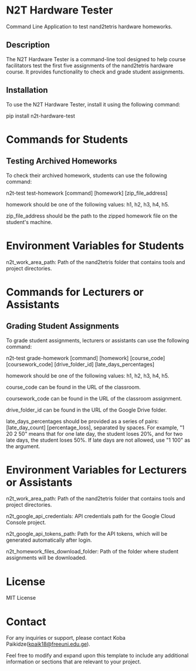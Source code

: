 # N2T Hardware Tester
Command Line Application to test nand2tetris hardware homeworks.

## Description
The N2T Hardware Tester is a command-line tool designed to help course facilitators test the first five assignments of the nand2tetris hardware course. It provides functionality to check and grade student assignments.

## Installation
To use the N2T Hardware Tester, install it using the following command:

pip install n2t-hardware-test

# Commands for Students
## Testing Archived Homeworks
To check their archived homework, students can use the following command:

n2t-test test-homework [command] [homework] [zip_file_address]

homework should be one of the following values: h1, h2, h3, h4, h5.

zip_file_address should be the path to the zipped homework file on the student's machine.

# Environment Variables for Students
n2t_work_area_path: Path of the nand2tetris folder that contains tools and project directories.

# Commands for Lecturers or Assistants
## Grading Student Assignments
To grade student assignments, lecturers or assistants can use the following command:

n2t-test grade-homework [command] [homework] [course_code] [coursework_code] [drive_folder_id] [late_days_percentages]

homework should be one of the following values: h1, h2, h3, h4, h5.

course_code can be found in the URL of the classroom.

coursework_code can be found in the URL of the classroom assignment.

drive_folder_id can be found in the URL of the Google Drive folder.

late_days_percentages should be provided as a series of pairs: [late_day_count] [percentage_loss], separated by spaces. For example, "1 20 2 50" means that for one late day, the student loses 20%, and for two late days, the student loses 50%. If late days are not allowed, use "1 100" as the argument.

# Environment Variables for Lecturers or Assistants

n2t_work_area_path: Path of the nand2tetris folder that contains tools and project directories.

n2t_google_api_credentials: API credentials path for the Google Cloud Console project.

n2t_google_api_tokens_path: Path for the API tokens, which will be generated automatically after login.

n2t_homework_files_download_folder: Path of the folder where student assignments will be downloaded.

# License

MIT License

# Contact

For any inquiries or support, please contact Koba Paikidze(kpaik18@freeuni.edu.ge).

Feel free to modify and expand upon this template to include any additional information or sections that are relevant to your project.
